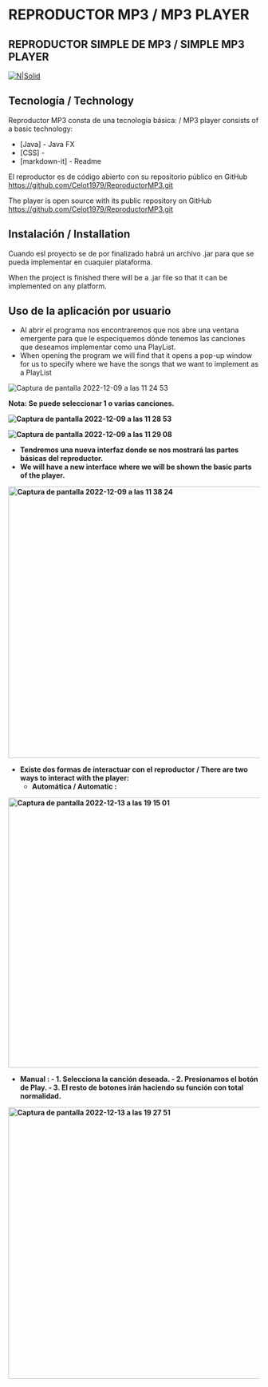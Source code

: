 # REPRODUCTOR MP3 / MP3 PLAYER





## REPRODUCTOR SIMPLE DE MP3 / SIMPLE MP3 PLAYER
[![N|Solid](https://cldup.com/dTxpPi9lDf.thumb.png)](https://nodesource.com/products/nsolid)

## Tecnología / Technology

Reproductor MP3 consta de una tecnología básica: / MP3 player consists of a basic technology:
- [Java] - Java FX
- [CSS] -
- [markdown-it] - Readme

El reproductor es de código abierto con su repositorio público en GitHub https://github.com/Celot1979/ReproductorMP3.git

The player is open source with its public repository on GitHub https://github.com/Celot1979/ReproductorMP3.git

## Instalación / Installation
Cuando esl proyecto se de por finalizado habrá un archivo .jar para que se pueda implementar en cuaquier plataforma.

When the project is finished there will be a .jar file so that it can be implemented on any platform.

## Uso de la aplicación por usuario
- Al abrir el programa nos encontraremos que nos abre una ventana emergente para que le especiquemos dónde tenemos las canciones que deseamos implementar como una PlayList. 
- When opening the program we will find that it opens a pop-up window for us to specify where we have the songs that we want to implement as a PlayList

![Captura de pantalla 2022-12-09 a las 11 24 53](https://user-images.githubusercontent.com/67976795/206681495-62a185c7-c41c-4e62-b9e3-24434de3e214.png)

<Strong>Nota: Se puede seleccionar 1 o varias canciones. 
  
![Captura de pantalla 2022-12-09 a las 11 28 53](https://user-images.githubusercontent.com/67976795/206681896-62fef36c-35d6-4584-9aa7-ee2442862f37.png)

![Captura de pantalla 2022-12-09 a las 11 29 08](https://user-images.githubusercontent.com/67976795/206681920-cc8783b3-5724-47d6-9bd7-f75fd4bf558c.png)
 
 - Tendremos una nueva interfaz donde se nos mostrará las partes básicas del reproductor.
 - We will have a new interface where we will be shown the basic parts of the player.
   
 <img width="544" alt="Captura de pantalla 2022-12-09 a las 11 38 24" src="https://user-images.githubusercontent.com/67976795/206683718-6fadd175-d83c-42c6-b2ed-a0f107b818e4.png">
 
 - Existe dos formas de interactuar con el reproductor / There are two ways to interact with the player:
   - Automática / Automatic : 
   
<img width="541" alt="Captura de pantalla 2022-12-13 a las 19 15 01" src="https://user-images.githubusercontent.com/67976795/207413763-809cddbb-ed1c-48f9-a261-c8a645a6daa0.png">
  
   - Manual :
    - 1. Selecciona la canción deseada.
    - 2. Presionamos el botón de Play.
    - 3. El resto de botones irán haciendo su función con total normalidad.
  
  
<img width="544" alt="Captura de pantalla 2022-12-13 a las 19 27 51" src="https://user-images.githubusercontent.com/67976795/207429413-3f7bc32e-d69f-435b-a75d-317bf1e9f04f.png">

  
